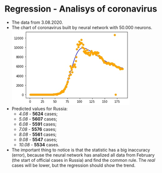 # Regression - Analisys of coronavirus

- The data from 3.08.2020.
- The chart of coronavirus built by neural network with 50.000 neurons.
![Something is wrong](description/first.png "Statistic")
- Predicted values for Russia:
  - *4.08* - **5624** cases;
  - *5.08* - **5607** cases;
  - *6.08* - **5591** cases;
  - *7.08* - **5576** cases;
  - *8.08* - **5561** cases;
  - *9.08* - **5547** cases;
  - *10.08* - **5534** cases.
- The important thing to notice is that the statistic has a big inaccuracy (error), because the neural network has analized all data from February (the start of official cases in Russia) and find the common rule. The *real* cases will be lower, but the regression should show the trend.
